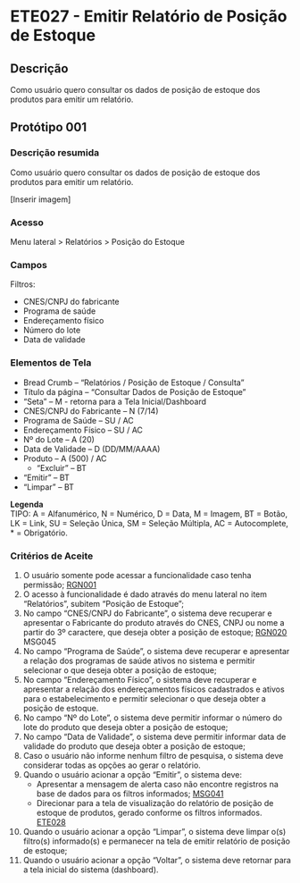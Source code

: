 # ETE027 - Emitir Relatório de Posição de Estoque

## Descrição
Como usuário quero consultar os dados de posição de estoque dos produtos para emitir um relatório. 

## Protótipo 001

### Descrição resumida 
Como usuário quero consultar os dados de posição de estoque dos produtos para emitir um relatório. 

[Inserir imagem] <!-- ![alt text](../imagens/ete-027-prot-001.png) -->

### Acesso 
Menu lateral > Relatórios > Posição do Estoque 

### Campos 

Filtros: 
- CNES/CNPJ do fabricante 
- Programa de saúde 
- Endereçamento físico 
- Número do lote 
- Data de validade 

### Elementos de Tela 
* Bread Crumb – “Relatórios / Posição de Estoque / Consulta” 
* Título da página – “Consultar Dados de Posição de Estoque” 
* “Seta” – M - retorna para a Tela Inicial/Dashboard 
* CNES/CNPJ do Fabricante – N (7/14) 
* Programa de Saúde – SU / AC 
* Endereçamento Físico – SU / AC 
* Nº do Lote – A (20) 
* Data de Validade – D (DD/MM/AAAA) 
* Produto – A (500) / AC 
    * “Excluir” – BT 
* “Emitir” – BT 
* “Limpar” – BT 

**Legenda**  
TIPO: A = Alfanumérico, N = Numérico, D = Data, M = Imagem, BT = Botão, LK = Link, SU = Seleção Única, SM = Seleção Múltipla, AC = Autocomplete, * = Obrigatório.
 
### Critérios de Aceite 
1. O usuário somente pode acessar a funcionalidade caso tenha permissão; [RGN001](DocumentoDeRegrasv2.md#rgn001) 
2. O acesso à funcionalidade é dado através do menu lateral no item “Relatórios”, subitem “Posição de Estoque”; 
3. No campo “CNES/CNPJ do Fabricante”, o sistema deve recuperar e apresentar o Fabricante do produto através do CNES, CNPJ ou nome a partir do 3º caractere, que deseja obter a posição de estoque; [RGN020](DocumentoDeRegrasv2.md#rgn020) MSG045 <!-- No documento de origem diz: "Nada está funcionando!": --> 
4. No campo “Programa de Saúde”, o sistema deve recuperar e apresentar a relação dos programas de saúde ativos no sistema e permitir selecionar o que deseja obter a posição de estoque; 
5. No campo “Endereçamento Físico”, o sistema deve recuperar e apresentar a relação dos endereçamentos físicos cadastrados e ativos para o estabelecimento e permitir selecionar o que deseja obter a posição de estoque.  
6. No campo “Nº do Lote”, o sistema deve permitir informar o número do lote do produto que deseja obter a posição de estoque; 
7.  No campo “Data de Validade”, o sistema deve permitir informar data de validade do produto que deseja obter a posição de estoque; 
8.  Caso o usuário não informe nenhum filtro de pesquisa, o sistema deve considerar todas as opções ao gerar o relatório.   
9. Quando o usuário acionar a opção “Emitir”, o sistema deve: 
    * Apresentar a mensagem de alerta caso não encontre registros na base de dados para os filtros informados; [MSG041](DocumentoDeMensagensv2.md#msg041) 
    * Direcionar para a tela de visualização do relatório de posição de estoque de produtos, gerado conforme os filtros informados. [ETE028](ETE028.md)
10. Quando o usuário acionar a opção “Limpar”, o sistema deve limpar o(s) filtro(s) informado(s) e permanecer na tela de emitir relatório de posição de estoque; 
11. Quando o usuário acionar a opção “Voltar”, o sistema deve retornar para a tela inicial do sistema (dashboard). 